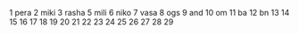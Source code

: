 1 pera
2 miki
3 rasha
5 mili
6 niko
7 vasa
8 ogs
9 and 
10 om
11 ba
12 bn
13
14
15
16
17
18
19
20
21
22
23
24
25
26
27
28
29